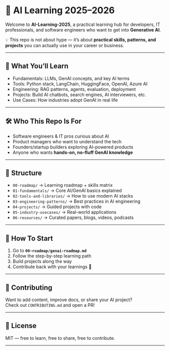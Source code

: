 # 🚀 AI Learning 2025–2026  

Welcome to **AI-Learning-2025**, a practical learning hub for developers, IT professionals, and software engineers who want to get into **Generative AI**.  

💡 This repo is not about hype — it’s about **practical skills, patterns, and projects** you can actually use in your career or business.  

---

## 📌 What You’ll Learn
- Fundamentals: LLMs, GenAI concepts, and key AI terms  
- Tools: Python stack, LangChain, HuggingFace, OpenAI, Azure AI  
- Engineering: RAG patterns, agents, evaluation, deployment  
- Projects: Build AI chatbots, search engines, AI interviewers, etc.  
- Use Cases: How industries adopt GenAI in real life  

---

## 🛠 Who This Repo Is For
- Software engineers & IT pros curious about AI  
- Product managers who want to understand the tech  
- Founders/startup builders exploring AI-powered products  
- Anyone who wants **hands-on, no-fluff GenAI knowledge**  

---

## 📂 Structure
- `00-roadmap/` → Learning roadmap + skills matrix  
- `01-fundamentals/` → Core AI/GenAI basics explained  
- `02-tools-and-libraries/` → How to use modern AI stacks  
- `03-engineering-patterns/` → Best practices in AI engineering  
- `04-projects/` → Guided projects with code  
- `05-industry-usecases/` → Real-world applications  
- `06-resources/` → Curated papers, blogs, videos, podcasts  

---

## 🚦 How To Start
1. Go to **`00-roadmap/genai-roadmap.md`**  
2. Follow the step-by-step learning path  
3. Build projects along the way  
4. Contribute back with your learnings 🚀  

---

## 🤝 Contributing
Want to add content, improve docs, or share your AI project?  
Check out `CONTRIBUTING.md` and open a PR!  

---

## 📜 License
MIT — free to learn, free to share, free to contribute.  

---

